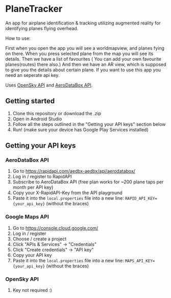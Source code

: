 # PlaneTracker

An app for airplane identification & tracking utilizing augmented reality for identifying planes flying overhead.

How to use:

First when you open the app you will see a worldmapview, and planes fying on there. When you press selected plane from the map you will see its details. Then we have a list of favourites ( You can add your own favourite planes(routes) there also.) And then we have an AR view, which is supposed to give you the details about certain plane. 
If you want to use this app you need an seperate api key.


Uses [OpenSky API](https://opensky-network.org/) and [AeroDataBox API](https://www.aerodatabox.com/home).

## Getting started
1. Clone this repository or download the .zip
2. Open in Android Studio
3. Follow all the steps outlined in the "Getting your API keys" section below
4. Run! (make sure your device has Google Play Services installed)

## Getting your API keys
### AeroDataBox API
1. Go to https://rapidapi.com/aedbx-aedbx/api/aerodatabox/
2. Log in / register to RapidAPI
3. Subscribe to AeroDataBox API (free plan works for ~200 plane taps per month per API key)
4. Copy your X-RapidAPI-Key from the API playground
5. Paste it into the `local.properties` file into a new line: `RAPID_API_KEY={your_api_key}` (without the braces)

### Google Maps API
1. Go to https://console.cloud.google.com/
2. Log in / register
3. Choose / create a project
4. Click "APIs & Services" -> "Credentials"
5. Click "Create credentials" -> "API key"
6. Copy your API key
7. Paste it into the `local.properties` file into a new line: `MAPS_API_KEY={your_api_key}` (without the braces)

### OpenSky API
1. Key not required :)
